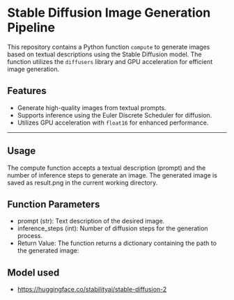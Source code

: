# Stable Diffusion Image Generation Pipeline

This repository contains a Python function `compute` to generate images based on textual descriptions using the Stable Diffusion model. The function utilizes the `diffusers` library and GPU acceleration for efficient image generation.

## Features

- Generate high-quality images from textual prompts.
- Supports inference using the Euler Discrete Scheduler for diffusion.
- Utilizes GPU acceleration with `float16` for enhanced performance.

---

## Usage
The compute function accepts a textual description (prompt) and the number of inference steps to generate an image. The generated image is saved as result.png in the current working directory.

## Function Parameters
- prompt (str): Text description of the desired image.
- inference_steps (int): Number of diffusion steps for the generation process.
- Return Value:
The function returns a dictionary containing the path to the generated image:

## Model used
- https://huggingface.co/stabilityai/stable-diffusion-2
